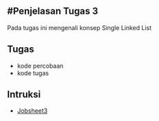 #Penjelasan Tugas 3
-------------------

Pada tugas ini mengenali konsep Single Linked List

Tugas
-----

* kode percobaan
* kode tugas


Intruksi
--------

* [Jobsheet3](../Intruksi/)
